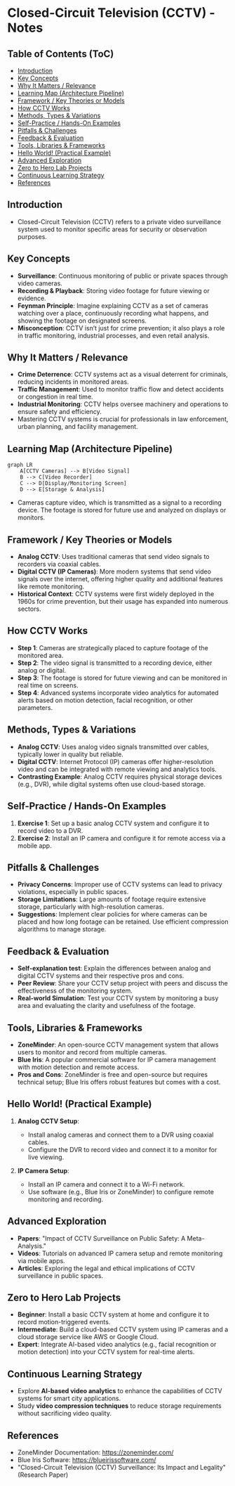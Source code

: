 # Closed-Circuit Television (CCTV) - Notes

## Table of Contents (ToC)
  - [Introduction](#introduction)
  - [Key Concepts](#key-concepts)
  - [Why It Matters / Relevance](#why-it-matters--relevance)
  - [Learning Map (Architecture Pipeline)](#learning-map-architecture-pipeline)
  - [Framework / Key Theories or Models](#framework--key-theories-or-models)
  - [How CCTV Works](#how-cctv-works)
  - [Methods, Types \& Variations](#methods-types--variations)
  - [Self-Practice / Hands-On Examples](#self-practice--hands-on-examples)
  - [Pitfalls \& Challenges](#pitfalls--challenges)
  - [Feedback \& Evaluation](#feedback--evaluation)
  - [Tools, Libraries \& Frameworks](#tools-libraries--frameworks)
  - [Hello World! (Practical Example)](#hello-world-practical-example)
  - [Advanced Exploration](#advanced-exploration)
  - [Zero to Hero Lab Projects](#zero-to-hero-lab-projects)
  - [Continuous Learning Strategy](#continuous-learning-strategy)
  - [References](#references)

## Introduction
- Closed-Circuit Television (CCTV) refers to a private video surveillance system used to monitor specific areas for security or observation purposes.

## Key Concepts
- **Surveillance**: Continuous monitoring of public or private spaces through video cameras.
- **Recording & Playback**: Storing video footage for future viewing or evidence.
- **Feynman Principle**: Imagine explaining CCTV as a set of cameras watching over a place, continuously recording what happens, and showing the footage on designated screens.
- **Misconception**: CCTV isn’t just for crime prevention; it also plays a role in traffic monitoring, industrial processes, and even retail analysis.

## Why It Matters / Relevance
- **Crime Deterrence**: CCTV systems act as a visual deterrent for criminals, reducing incidents in monitored areas.
- **Traffic Management**: Used to monitor traffic flow and detect accidents or congestion in real time.
- **Industrial Monitoring**: CCTV helps oversee machinery and operations to ensure safety and efficiency.
- Mastering CCTV systems is crucial for professionals in law enforcement, urban planning, and facility management.

## Learning Map (Architecture Pipeline)
```mermaid
graph LR
    A[CCTV Cameras] --> B[Video Signal]
    B --> C[Video Recorder]
    C --> D[Display/Monitoring Screen]
    D --> E[Storage & Analysis]
```
- Cameras capture video, which is transmitted as a signal to a recording device. The footage is stored for future use and analyzed on displays or monitors.

## Framework / Key Theories or Models
- **Analog CCTV**: Uses traditional cameras that send video signals to recorders via coaxial cables.
- **Digital CCTV (IP Cameras)**: More modern systems that send video signals over the internet, offering higher quality and additional features like remote monitoring.
- **Historical Context**: CCTV systems were first widely deployed in the 1960s for crime prevention, but their usage has expanded into numerous sectors.

## How CCTV Works
- **Step 1**: Cameras are strategically placed to capture footage of the monitored area.
- **Step 2**: The video signal is transmitted to a recording device, either analog or digital.
- **Step 3**: The footage is stored for future viewing and can be monitored in real time on screens.
- **Step 4**: Advanced systems incorporate video analytics for automated alerts based on motion detection, facial recognition, or other parameters.

## Methods, Types & Variations
- **Analog CCTV**: Uses analog video signals transmitted over cables, typically lower in quality but reliable.
- **Digital CCTV**: Internet Protocol (IP) cameras offer higher-resolution video and can be integrated with remote viewing and analytics tools.
- **Contrasting Example**: Analog CCTV requires physical storage devices (e.g., DVR), while digital systems often use cloud-based storage.

## Self-Practice / Hands-On Examples
1. **Exercise 1**: Set up a basic analog CCTV system and configure it to record video to a DVR.
2. **Exercise 2**: Install an IP camera and configure it for remote access via a mobile app.

## Pitfalls & Challenges
- **Privacy Concerns**: Improper use of CCTV systems can lead to privacy violations, especially in public spaces.
- **Storage Limitations**: Large amounts of footage require extensive storage, particularly with high-resolution cameras.
- **Suggestions**: Implement clear policies for where cameras can be placed and how long footage can be retained. Use efficient compression algorithms to manage storage.

## Feedback & Evaluation
- **Self-explanation test**: Explain the differences between analog and digital CCTV systems and their respective pros and cons.
- **Peer Review**: Share your CCTV setup project with peers and discuss the effectiveness of the monitoring system.
- **Real-world Simulation**: Test your CCTV system by monitoring a busy area and evaluating the clarity and usefulness of the footage.

## Tools, Libraries & Frameworks
- **ZoneMinder**: An open-source CCTV management system that allows users to monitor and record from multiple cameras.
- **Blue Iris**: A popular commercial software for IP camera management with motion detection and remote access.
- **Pros and Cons**: ZoneMinder is free and open-source but requires technical setup; Blue Iris offers robust features but comes with a cost.

## Hello World! (Practical Example)
1. **Analog CCTV Setup**:
   - Install analog cameras and connect them to a DVR using coaxial cables.
   - Configure the DVR to record video and connect it to a monitor for live viewing.
  
2. **IP Camera Setup**:
   - Install an IP camera and connect it to a Wi-Fi network.
   - Use software (e.g., Blue Iris or ZoneMinder) to configure remote monitoring and recording.

## Advanced Exploration
- **Papers**: "Impact of CCTV Surveillance on Public Safety: A Meta-Analysis."
- **Videos**: Tutorials on advanced IP camera setup and remote monitoring via mobile apps.
- **Articles**: Exploring the legal and ethical implications of CCTV surveillance in public spaces.

## Zero to Hero Lab Projects
- **Beginner**: Install a basic CCTV system at home and configure it to record motion-triggered events.
- **Intermediate**: Build a cloud-based CCTV system using IP cameras and a cloud storage service like AWS or Google Cloud.
- **Expert**: Integrate AI-based video analytics (e.g., facial recognition or motion detection) into your CCTV system for real-time alerts.

## Continuous Learning Strategy
- Explore **AI-based video analytics** to enhance the capabilities of CCTV systems for smart city applications.
- Study **video compression techniques** to reduce storage requirements without sacrificing video quality.

## References
- ZoneMinder Documentation: https://zoneminder.com/
- Blue Iris Software: https://blueirissoftware.com/
- "Closed-Circuit Television (CCTV) Surveillance: Its Impact and Legality" (Research Paper)

